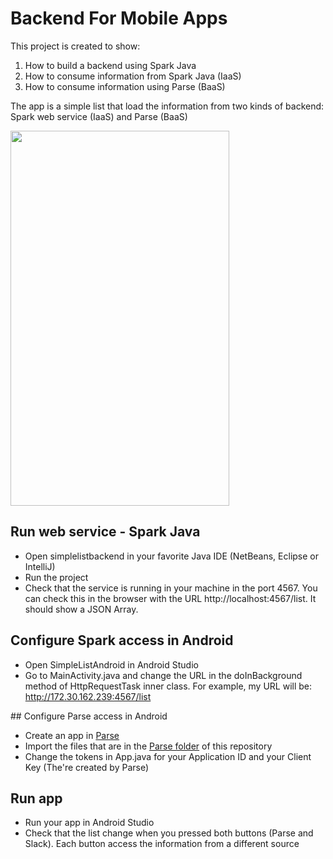 # Backend For Mobile Apps

This project is created to show:

1. How to build a backend using Spark Java
2. How to consume information from Spark Java (IaaS)
2. How to consume information using Parse (BaaS)

The app is a simple list that load the information from two kinds of backend: Spark web service (IaaS) and Parse (BaaS)

<img src="https://dl.dropboxusercontent.com/u/60646493/backendformobile.gif" width="350" height="600" />

## Run web service - Spark Java

- Open simplelistbackend in your favorite Java IDE (NetBeans, Eclipse or IntelliJ)
- Run the project
- Check that the service is running in your machine in the port 4567. You can check this in the browser with the URL http://localhost:4567/list. It should show a JSON Array.

## Configure Spark access in Android

- Open SimpleListAndroid in Android Studio
- Go to MainActivity.java and change the URL in the doInBackground method of HttpRequestTask inner class. For example, my URL will be: http://172.30.162.239:4567/list

## Configure Parse access in Android

- Create an app in [Parse](http://parse.com/)
- Import the files that are in the [Parse folder](/Parse) of this repository
- Change the tokens in App.java for your Application ID and your Client Key (The're created by Parse)

## Run app

- Run your app in Android Studio
- Check that the list change when you pressed both buttons (Parse and Slack). Each button access the information from a different source

